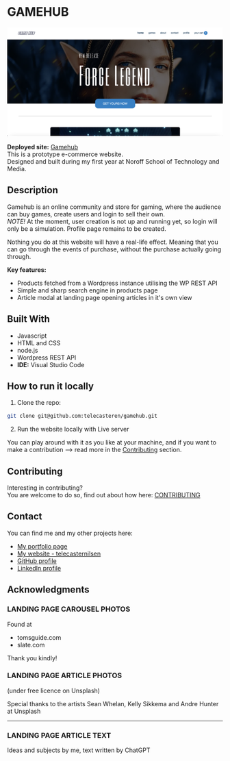 # GAMEHUB

![image](images/gamehub-screenshot.png)

**Deployed site:** [Gamehub](https://gamehub-tele.netlify.app/)<br/>
This is a prototype e-commerce website.<br/>
Designed and built during my first year at Noroff School of Technology and Media.

## Description

Gamehub is an online community and store for gaming, where the audience can buy games, create users and login to sell their own.<br/>
_NOTE!_ At the moment, user creation is not up and running yet, so login will only be a simulation. Profile page remains to be created.

Nothing you do at this website will have a real-life effect. Meaning that you can go through the events of purchase, without the purchase actually going through.

**Key features:**

- Products fetched from a Wordpress instance utilising the WP REST API
- Simple and sharp search engine in products page
- Article modal at landing page opening articles in it's own view

## Built With

- Javascript
- HTML and CSS
- node.js
- Wordpress REST API
- **IDE:** Visual Studio Code

## How to run it locally

1. Clone the repo:

```bash
git clone git@github.com:telecasteren/gamehub.git
```

2. Run the website locally with Live server

You can play around with it as you like at your machine, and if you want to make a contribution --> read more in the [Contributing](#contributing) section.

## Contributing

Interesting in contributing?<br/>
You are welcome to do so, find out about how here:
[CONTRIBUTING](CONTRIBUTING.md)

## Contact

You can find me and my other projects here:

- [My portfolio page](https://telecasteren.github.io/)
- [My website - telecasternilsen](https://telecasternilsen.netlify.app/)
- [GitHub profile](https://github.com/telecasteren)
- [LinkedIn profile](https://www.linkedin.com/in/tele-caster-nilsen-7002b9249/)

## Acknowledgments

### LANDING PAGE CAROUSEL PHOTOS

Found at

- tomsguide.com
- slate.com

Thank you kindly!

### LANDING PAGE ARTICLE PHOTOS

(under free licence on Unsplash)

Special thanks to the artists
Sean Whelan,
Kelly Sikkema and
Andre Hunter
at Unsplash

---

### LANDING PAGE ARTICLE TEXT

Ideas and subjects by me, text written by ChatGPT
